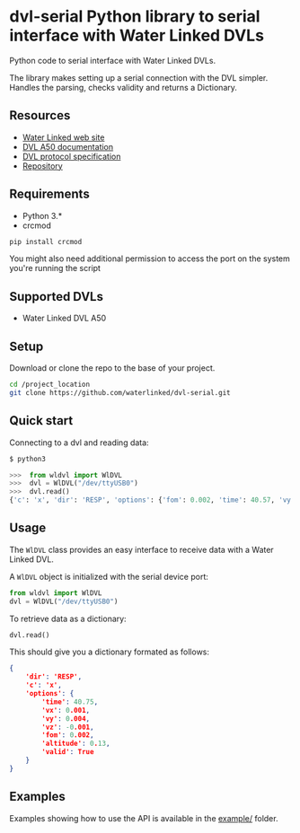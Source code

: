 # dvl-serial Python library to serial interface with Water Linked DVLs
Python code to serial interface with Water Linked DVLs.

The library makes setting up a serial connection with the DVL simpler. Handles the parsing, checks validity and returns a Dictionary.

## Resources

* [Water Linked web site](https://waterlinked.com/dvl/)
* [DVL A50 documentation](https://waterlinked.github.io/dvl/dvl-a50/)
* [DVL protocol specification](https://waterlinked.github.io/dvl/dvl-protocol/)
* [Repository](https://github.com/waterlinked/dvl-serial)

## Requirements

* Python 3.*
* crcmod
```bash
pip install crcmod
```
You might also need additional permission to access the port on the system you're running the script

## Supported DVLs

* Water Linked DVL A50

## Setup

Download or clone the repo to the base of your project.
```bash
cd /project_location
git clone https://github.com/waterlinked/dvl-serial.git
```

## Quick start

Connecting to a dvl and reading data:

```py
$ python3

>>>  from wldvl import WlDVL
>>>  dvl = WlDVL("/dev/ttyUSB0")
>>>  dvl.read()
{'c': 'x', 'dir': 'RESP', 'options': {'fom': 0.002, 'time': 40.57, 'vy': 0.004, 'vz': -0.002, 'vx': -0.003, 'valid': True, 'altitude': 0.14}}
```

## Usage

The `WlDVL` class provides an easy interface to receive data with a Water Linked DVL.

A `WlDVL` object is initialized with the serial device port:

```py
from wldvl import WlDVL
dvl = WlDVL("/dev/ttyUSB0")
```
To retrieve data as a dictionary:
```py
dvl.read()
```

This should give you a dictionary formated as follows:
```json
{
    'dir': 'RESP',
    'c': 'x',
    'options': {
        'time': 40.75,
        'vx': 0.001,
        'vy': 0.004,
        'vz': -0.001,
        'fom': 0.002,
        'altitude': 0.13,
        'valid': True
    }
}
```

## Examples

Examples showing how to use the API is available in the [example/](example/) folder.

